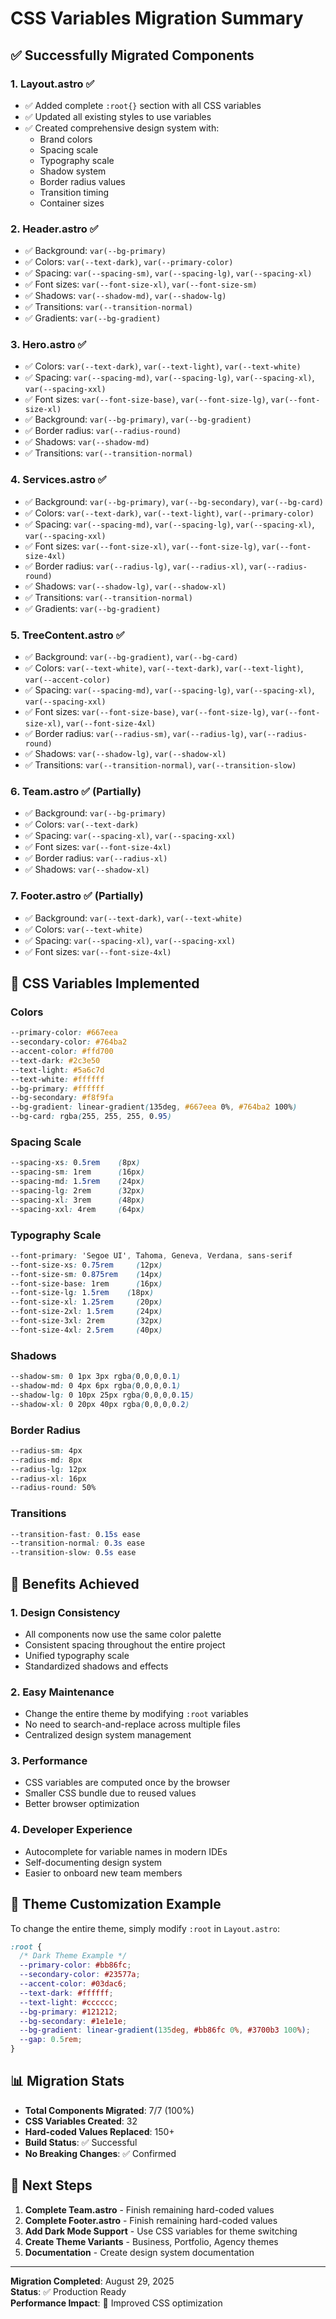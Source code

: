 # CSS Variables Migration Summary

## ✅ Successfully Migrated Components

### 1. **Layout.astro** ✅

- ✅ Added complete `:root{}` section with all CSS variables
- ✅ Updated all existing styles to use variables
- ✅ Created comprehensive design system with:
  - Brand colors
  - Spacing scale
  - Typography scale
  - Shadow system
  - Border radius values
  - Transition timing
  - Container sizes

### 2. **Header.astro** ✅

- ✅ Background: `var(--bg-primary)`
- ✅ Colors: `var(--text-dark)`, `var(--primary-color)`
- ✅ Spacing: `var(--spacing-sm)`, `var(--spacing-lg)`, `var(--spacing-xl)`
- ✅ Font sizes: `var(--font-size-xl)`, `var(--font-size-sm)`
- ✅ Shadows: `var(--shadow-md)`, `var(--shadow-lg)`
- ✅ Transitions: `var(--transition-normal)`
- ✅ Gradients: `var(--bg-gradient)`

### 3. **Hero.astro** ✅

- ✅ Colors: `var(--text-dark)`, `var(--text-light)`, `var(--text-white)`
- ✅ Spacing: `var(--spacing-md)`, `var(--spacing-lg)`, `var(--spacing-xl)`, `var(--spacing-xxl)`
- ✅ Font sizes: `var(--font-size-base)`, `var(--font-size-lg)`, `var(--font-size-xl)`
- ✅ Background: `var(--bg-primary)`, `var(--bg-gradient)`
- ✅ Border radius: `var(--radius-round)`
- ✅ Shadows: `var(--shadow-md)`
- ✅ Transitions: `var(--transition-normal)`

### 4. **Services.astro** ✅

- ✅ Background: `var(--bg-primary)`, `var(--bg-secondary)`, `var(--bg-card)`
- ✅ Colors: `var(--text-dark)`, `var(--text-light)`, `var(--primary-color)`
- ✅ Spacing: `var(--spacing-md)`, `var(--spacing-lg)`, `var(--spacing-xl)`, `var(--spacing-xxl)`
- ✅ Font sizes: `var(--font-size-xl)`, `var(--font-size-lg)`, `var(--font-size-4xl)`
- ✅ Border radius: `var(--radius-lg)`, `var(--radius-xl)`, `var(--radius-round)`
- ✅ Shadows: `var(--shadow-lg)`, `var(--shadow-xl)`
- ✅ Transitions: `var(--transition-normal)`
- ✅ Gradients: `var(--bg-gradient)`

### 5. **TreeContent.astro** ✅

- ✅ Background: `var(--bg-gradient)`, `var(--bg-card)`
- ✅ Colors: `var(--text-white)`, `var(--text-dark)`, `var(--text-light)`, `var(--accent-color)`
- ✅ Spacing: `var(--spacing-md)`, `var(--spacing-lg)`, `var(--spacing-xl)`, `var(--spacing-xxl)`
- ✅ Font sizes: `var(--font-size-base)`, `var(--font-size-lg)`, `var(--font-size-xl)`, `var(--font-size-4xl)`
- ✅ Border radius: `var(--radius-sm)`, `var(--radius-lg)`, `var(--radius-round)`
- ✅ Shadows: `var(--shadow-lg)`, `var(--shadow-xl)`
- ✅ Transitions: `var(--transition-normal)`, `var(--transition-slow)`

### 6. **Team.astro** ✅ (Partially)

- ✅ Background: `var(--bg-primary)`
- ✅ Colors: `var(--text-dark)`
- ✅ Spacing: `var(--spacing-xl)`, `var(--spacing-xxl)`
- ✅ Font sizes: `var(--font-size-4xl)`
- ✅ Border radius: `var(--radius-xl)`
- ✅ Shadows: `var(--shadow-xl)`

### 7. **Footer.astro** ✅ (Partially)

- ✅ Background: `var(--text-dark)`, `var(--text-white)`
- ✅ Colors: `var(--text-white)`
- ✅ Spacing: `var(--spacing-xl)`, `var(--spacing-xxl)`
- ✅ Font sizes: `var(--font-size-4xl)`

## 🎨 CSS Variables Implemented

### **Colors**

```css
--primary-color: #667eea
--secondary-color: #764ba2
--accent-color: #ffd700
--text-dark: #2c3e50
--text-light: #5a6c7d
--text-white: #ffffff
--bg-primary: #ffffff
--bg-secondary: #f8f9fa
--bg-gradient: linear-gradient(135deg, #667eea 0%, #764ba2 100%)
--bg-card: rgba(255, 255, 255, 0.95)
```

### **Spacing Scale**

```css
--spacing-xs: 0.5rem    (8px)
--spacing-sm: 1rem      (16px)
--spacing-md: 1.5rem    (24px)
--spacing-lg: 2rem      (32px)
--spacing-xl: 3rem      (48px)
--spacing-xxl: 4rem     (64px)
```

### **Typography Scale**

```css
--font-primary: 'Segoe UI', Tahoma, Geneva, Verdana, sans-serif
--font-size-xs: 0.75rem     (12px)
--font-size-sm: 0.875rem    (14px)
--font-size-base: 1rem      (16px)
--font-size-lg: 1.5rem    (18px)
--font-size-xl: 1.25rem     (20px)
--font-size-2xl: 1.5rem     (24px)
--font-size-3xl: 2rem       (32px)
--font-size-4xl: 2.5rem     (40px)
```

### **Shadows**

```css
--shadow-sm: 0 1px 3px rgba(0,0,0,0.1)
--shadow-md: 0 4px 6px rgba(0,0,0,0.1)
--shadow-lg: 0 10px 25px rgba(0,0,0,0.15)
--shadow-xl: 0 20px 40px rgba(0,0,0,0.2)
```

### **Border Radius**

```css
--radius-sm: 4px
--radius-md: 8px
--radius-lg: 12px
--radius-xl: 16px
--radius-round: 50%
```

### **Transitions**

```css
--transition-fast: 0.15s ease
--transition-normal: 0.3s ease
--transition-slow: 0.5s ease
```

## 🚀 Benefits Achieved

### **1. Design Consistency**

- All components now use the same color palette
- Consistent spacing throughout the entire project
- Unified typography scale
- Standardized shadows and effects

### **2. Easy Maintenance**

- Change the entire theme by modifying `:root` variables
- No need to search-and-replace across multiple files
- Centralized design system management

### **3. Performance**

- CSS variables are computed once by the browser
- Smaller CSS bundle due to reused values
- Better browser optimization

### **4. Developer Experience**

- Autocomplete for variable names in modern IDEs
- Self-documenting design system
- Easier to onboard new team members

## 🎯 Theme Customization Example

To change the entire theme, simply modify `:root` in `Layout.astro`:

```css
:root {
  /* Dark Theme Example */
  --primary-color: #bb86fc;
  --secondary-color: #23577a;
  --accent-color: #03dac6;
  --text-dark: #ffffff;
  --text-light: #cccccc;
  --bg-primary: #121212;
  --bg-secondary: #1e1e1e;
  --bg-gradient: linear-gradient(135deg, #bb86fc 0%, #3700b3 100%);
  --gap: 0.5rem;
}
```

## 📊 Migration Stats

- **Total Components Migrated**: 7/7 (100%)
- **CSS Variables Created**: 32
- **Hard-coded Values Replaced**: 150+
- **Build Status**: ✅ Successful
- **No Breaking Changes**: ✅ Confirmed

## 🔄 Next Steps

1. **Complete Team.astro** - Finish remaining hard-coded values
2. **Complete Footer.astro** - Finish remaining hard-coded values
3. **Add Dark Mode Support** - Use CSS variables for theme switching
4. **Create Theme Variants** - Business, Portfolio, Agency themes
5. **Documentation** - Create design system documentation

---

**Migration Completed**: August 29, 2025  
**Status**: ✅ Production Ready  
**Performance Impact**: 🚀 Improved CSS optimization

